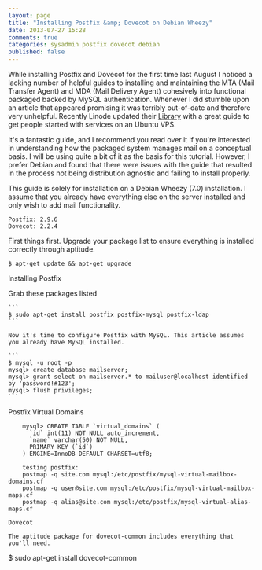 ```yaml
---
layout: page
title: "Installing Postfix &amp; Dovecot on Debian Wheezy"
date: 2013-07-27 15:28
comments: true
categories: sysadmin postfix dovecot debian
published: false
---
```


While installing Postfix and Dovecot for the first time last August I noticed a lacking number of helpful guides to installing and maintaining the MTA (Mail Transfer Agent) and MDA (Mail Delivery Agent) cohesively into functional packaged backed by MySQL authentication. Whenever I did stumble upon an article that appeared promising it was terribly out-of-date and therefore very unhelpful. Recently Linode updated their [Library](https://library.linode.com/email/postfix/postfix2.9.6-dovecot2.0.19-mysql) with a great guide to get people started with services on an Ubuntu VPS.

It's a fantastic guide, and I recommend you read over it if you're interested in understanding how the packaged system manages mail on a conceptual basis. I will be using quite a bit of it as the basis for this tutorial. However, I prefer Debian and found that there were issues with the guide that resulted in the process not being distribution agnostic and failing to install properly.

This guide is solely for installation on a Debian Wheezy (7.0) installation. I assume that you already have everything else on the server installed and only wish to add mail functionality.


``` plain Current versions (07/24/13)
Postfix: 2.9.6
Dovecot: 2.2.4
```

First things first. Upgrade your package list to ensure everything is installed correctly through aptitude.

```
$ apt-get update && apt-get upgrade
```

Installing Postfix

Grab these packages listed

    ```
    $ sudo apt-get install postfix postfix-mysql postfix-ldap
    ```

    Now it's time to configure Postfix with MySQL. This article assumes you already have MySQL installed.

    ```
    $ mysql -u root -p
    mysql> create database mailserver;
    mysql> grant select on mailserver.* to mailuser@localhost identified by 'password!#123';
    mysql> flush privileges;
    ```

Postfix Virtual Domains

```
    mysql> CREATE TABLE `virtual_domains` (
      `id` int(11) NOT NULL auto_increment,
      `name` varchar(50) NOT NULL,
      PRIMARY KEY (`id`)
    ) ENGINE=InnoDB DEFAULT CHARSET=utf8;

    testing postfix:
    postmap -q site.com mysql:/etc/postfix/mysql-virtual-mailbox-domains.cf
    postmap -q user@site.com mysql:/etc/postfix/mysql-virtual-mailbox-maps.cf
    postmap -q alias@site.com mysql:/etc/postfix/mysql-virtual-alias-maps.cf

Dovecot

The aptitude package for dovecot-common includes everything that you'll need.

```
$ sudo apt-get install dovecot-common
```
